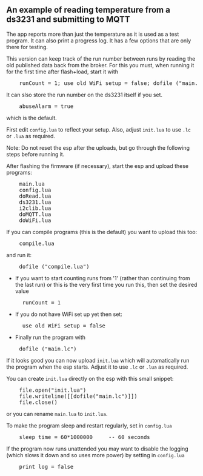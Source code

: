 An example of reading temperature from a ds3231 and submitting to MQTT
------------

The app reports more than just the temperature as it is used as a test program. It can also print a progress log. It has a few options that are only there for testing.

This version can keep track of the run number between runs by reading the old published data back from the broker. For this you must, when running it for the first time after flash+load, start it with
<pre>
	runCount = 1; use_old_WiFi_setup = false; dofile ("main.lua")
</pre>
It can slso store the run number on the ds3231 itself if you set.
<pre>
	abuseAlarm = true
</pre>
which is the default.

First edit `config.lua` to reflect your setup. Also, adjust `init.lua` to use `.lc` or `.lua` as required.

Note: Do not reset the esp after the uploads, but go through the following steps before running it.

After flashing the firmware (if necessary), start the esp and upload these programs:
<pre>
	main.lua
	config.lua
	doRead.lua
	ds3231.lua
	i2clib.lua
	doMQTT.lua
	doWiFi.lua
</pre>
If you can compile programs (this is the default) you want to upload this too:
<pre>
	compile.lua
</pre>
and run it:
<pre>
	dofile ("compile.lua")
</pre>
- If you want to start counting runs from '1' (rather than continuing from the last run) or this is the very first time you run this, then set the desired value
<pre>
	 runCount = 1
</pre>
- If you do not have WiFi set up yet then set:
<pre>
	 use_old_WiFi_setup = false
</pre>
- Finally run the program with
<pre>
	dofile ("main.lc")
</pre>

If it looks good you can now upload `init.lua` which will automatically run the program when the esp starts. Adjust it to use `.lc` or `.lua` as required.

You can create `init.lua` directly on the esp with this small snippet:
<pre>
	file.open("init.lua")
	file.writeline([[dofile("main.lc")]])
	file.close()
</pre>
or you can rename `main.lua` to `init.lua`.

To make the program sleep and restart regularly, set in `config.lua`
<pre>
	sleep_time = 60*1000000		-- 60 seconds
</pre>

If the program now runs unattended you may want to disable the logging (which slows it down and so uses more power) by setting in `config.lua`
<pre>
	print_log = false
</pre>

